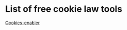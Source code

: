 # List of free cookie law tools

[Cookies-enabler](https://github.com/nicholasruggeri/cookies-enabler)

